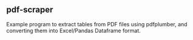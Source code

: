 ## pdf-scraper

Example program to extract tables from PDF files using pdfplumber, and converting them into Excel/Pandas Dataframe format.
